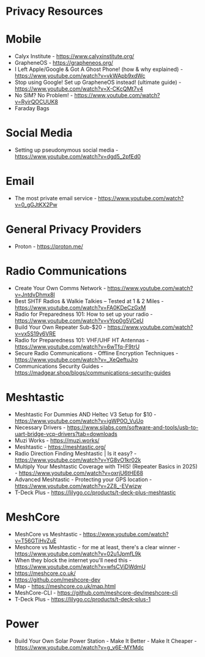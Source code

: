 # Privacy Resources

# Mobile
- Calyx Institute - https://www.calyxinstitute.org/
- GrapheneOS - https://grapheneos.org/
- I Left Apple/Google & Got A Ghost Phone! (how & why explained) - https://www.youtube.com/watch?v=vkWApb9xdWc
- Stop using Google! Set up GrapheneOS instead! (ultimate guide) - https://www.youtube.com/watch?v=X-CKcQMt7v4
- No SIM? No Problem! - https://www.youtube.com/watch?v=RyirQOCUUK8
- Faraday Bags

# Social Media
- Setting up pseudonymous social media - https://www.youtube.com/watch?v=dgd5_2pfEd0

# Email
- The most private email service - https://www.youtube.com/watch?v=0_gGJtKX2Pw

# General Privacy Providers
- Proton - https://proton.me/

# Radio Communications
- Create Your Own Comms Network - https://www.youtube.com/watch?v=JntdvDhmx8I
- Best SHTF Radios & Walkie Talkies – Tested at 1 & 2 Miles - https://www.youtube.com/watch?v=FA0KDeCzGxM
- Radio for Preparedness 101: How to set up your radio - https://www.youtube.com/watch?v=vYop0g5VCeU
- Build Your Own Repeater Sub-$20 - https://www.youtube.com/watch?v=vx5S19y6VRE
- Radio for Preparedness 101: VHF/UHF HT Antennas - https://www.youtube.com/watch?v=6wTfq-F9trU
- Secure Radio Communications - Offline Encryption Techniques - https://www.youtube.com/watch?v=_XeQeftuJro
- Communications Security Guides - https://madgear.shop/blogs/communications-security-guides

# Meshtastic
- Meshtastic For Dummies AND Heltec V3 Setup for $10 - https://www.youtube.com/watch?v=igWP0O_VuUo
- Necessary Drivers - https://www.silabs.com/software-and-tools/usb-to-uart-bridge-vcp-drivers?tab=downloads
- Muzi Works - https://muzi.works/
- Meshtastic - https://meshtastic.org/
- Radio Direction Finding Meshtastic | Is it easy? - https://www.youtube.com/watch?v=YG8vO1kr02k
- Multiply Your Meshtastic Coverage with THIS! (Repeater Basics in 2025) - https://www.youtube.com/watch?v=oxrjU6tHE68
- Advanced Meshtastic - Protecting your GPS location - https://www.youtube.com/watch?v=2Z8_-EVwizw
- T-Deck Plus - https://lilygo.cc/products/t-deck-plus-meshtastic

# MeshCore
- MeshCore vs Meshtastic - https://www.youtube.com/watch?v=T56GTiHvZuE
- Meshcore vs Meshtastic - for me at least, there's a clear winner - https://www.youtube.com/watch?v=02u1JpmfL9k
- When they block the internet you'll need this - https://www.youtube.com/watch?v=wfsCVjDWdmU
- https://meshcore.co.uk/
- https://github.com/meshcore-dev
- Map - https://meshcore.co.uk/map.html
- MeshCore-CLI - https://github.com/meshcore-dev/meshcore-cli
- T-Deck Plus - https://lilygo.cc/products/t-deck-plus-1

# Power
- Build Your Own Solar Power Station - Make It Better - Make It Cheaper - https://www.youtube.com/watch?v=g_v6E-MYMdc
